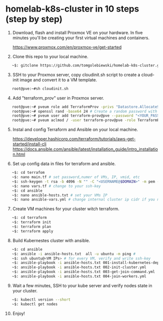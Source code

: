# homelab-k8s-cluster in 10 steps (step by step)

1. Download, flash and install Proxmox VE on your hardware. In five minutes you'll be creating your first virtual machines and containers.

   https://www.proxmox.com/en/proxmox-ve/get-started

2. Clone this repo to your local machine.
```bash
   ~$: gitclone https://github.com/tomgolebiewski/homelab-k8s-cluster.git
```
3. SSH to your Proxmox server, copy cloudinit.sh script to create a cloud-init image and convert it to a VM template.

```bash
   root@pve:~#sh cloudinit.sh
```
4. Add "terraform_prov" user in Proxmox server.
```bash
   root@pve:~# pveum role add TerraformProv -privs "Datastore.AllocateSpace Datastore.Audit Pool.Allocate Sys.Audit VM.Allocate VM.Audit VM.Clone VM.Config.CDROM VM.Config.CPU VM.Config.Cloudinit VM.Config.Disk VM.Config.HWType VM.Config.Memory VM.Config.Network VM.Config.Options VM.Monitor VM.PowerMgmt"
   root@pve:~# openssl rand -base64 24 # Create a random password with length 24, if you need
   root@pve:~# pveum user add terraform-prov@pve --password "<YOUR_PASSWORD>"
   root@pve:~# pveum aclmod / -user terraform-prov@pve -role TerraformProv
```
5. Instal and config Terraform and Ansible on your local machine.

   https://developer.hashicorp.com/terraform/tutorials/aws-get-started/install-cli
   https://docs.ansible.com/ansible/latest/installation_guide/intro_installation.html

6. Set up config data in files for terraform and ansible.
```bash
   ~$: cd terrafom
   ~$: nano main.tf # set password,numer of VMs, IP, vmid, etc  
   ~$: ssh-keygen -t rsa -b 4096 -N "" -C "<USERNAME@$DOMAIN>" -m pem -f "<YOUR_KEY>" # generate, if you need new ssh-key
   ~$: nano vars.tf # change to your ssh-key
   ~$: cd ansible
   ~$: nano ansible-hosts.txt # set your VMs IP
   ~$: nano ansible-vars.yml # change internal cluster ip cidr if you need
```
7. Create VM machines for your cluster witch terraform.
```bash
   ~$: cd terraform
   ~$: terraform init
   ~$: terraform plan
   ~$: terraform apply
```   
8. Build Kubernestes cluster with ansible.
```bash
   ~$: cd ansible
   ~$: ansible -i ansible-hosts.txt  all -u ubuntu -m ping # 
   ~$: ssh ubuntu@<VM IPs> # for every VM, verify and write ssh-key
   ~$: ansible-playbook -i ansible-hosts.txt 001-install-kubernetes-dependencies.yml
   ~$: ansible-playbook -i ansible-hosts.txt 002-init-cluster.yml
   ~$: ansible-playbook -i ansible-hosts.txt 003-get-join-command.yml
   ~$: ansible-playbook -i ansible-hosts.txt 004-join-workers.yml
  ```   
9. Wait a few minutes, SSH to your kube server and verify nodes state in your cluster.
```bash
   ~$: kubectl version --short
   ~$: kubectl get nodes
```
10. Enjoy!

